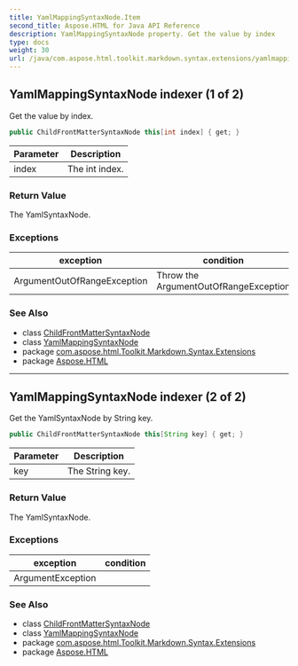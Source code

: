 ```yaml
---
title: YamlMappingSyntaxNode.Item
second_title: Aspose.HTML for Java API Reference
description: YamlMappingSyntaxNode property. Get the value by index
type: docs
weight: 30
url: /java/com.aspose.html.toolkit.markdown.syntax.extensions/yamlmappingsyntaxnode/item/
---
```

## YamlMappingSyntaxNode indexer (1 of 2)

Get the value by index.

```java
public ChildFrontMatterSyntaxNode this[int index] { get; }
```

| Parameter | Description |
| --- | --- |
| index | The int index. |

### Return Value

The YamlSyntaxNode.

### Exceptions

| exception | condition |
| --- | --- |
| ArgumentOutOfRangeException | Throw the ArgumentOutOfRangeException |

### See Also

* class [ChildFrontMatterSyntaxNode](../../childfrontmattersyntaxnode/)
* class [YamlMappingSyntaxNode](../)
* package [com.aspose.html.Toolkit.Markdown.Syntax.Extensions](../../yamlmappingsyntaxnode/)
* package [Aspose.HTML](../../../)

---

## YamlMappingSyntaxNode indexer (2 of 2)

Get the YamlSyntaxNode by String key.

```java
public ChildFrontMatterSyntaxNode this[String key] { get; }
```

| Parameter | Description |
| --- | --- |
| key | The String key. |

### Return Value

The YamlSyntaxNode.

### Exceptions

| exception | condition |
| --- | --- |
| ArgumentException |  |

### See Also

* class [ChildFrontMatterSyntaxNode](../../childfrontmattersyntaxnode/)
* class [YamlMappingSyntaxNode](../)
* package [com.aspose.html.Toolkit.Markdown.Syntax.Extensions](../../yamlmappingsyntaxnode/)
* package [Aspose.HTML](../../../)
